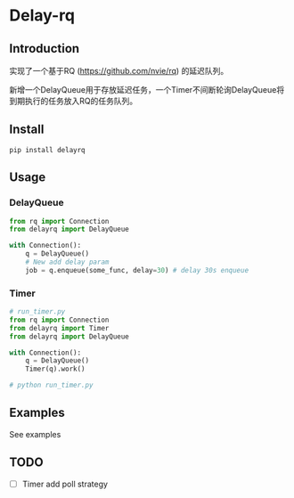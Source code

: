 # Delay-rq
## Introduction
实现了一个基于RQ (https://github.com/nvie/rq) 的延迟队列。

新增一个DelayQueue用于存放延迟任务，一个Timer不间断轮询DelayQueue将到期执行的任务放入RQ的任务队列。

## Install
`pip install delayrq`

## Usage

### DelayQueue

```python
from rq import Connection
from delayrq import DelayQueue

with Connection():
    q = DelayQueue()
    # New add delay param
    job = q.enqueue(some_func, delay=30) # delay 30s enqueue

```

### Timer

```python
# run_timer.py
from rq import Connection
from delayrq import Timer
from delayrq import DelayQueue

with Connection():
    q = DelayQueue()
    Timer(q).work()

# python run_timer.py
```

## Examples

See examples

## TODO

- [ ] Timer add poll strategy
